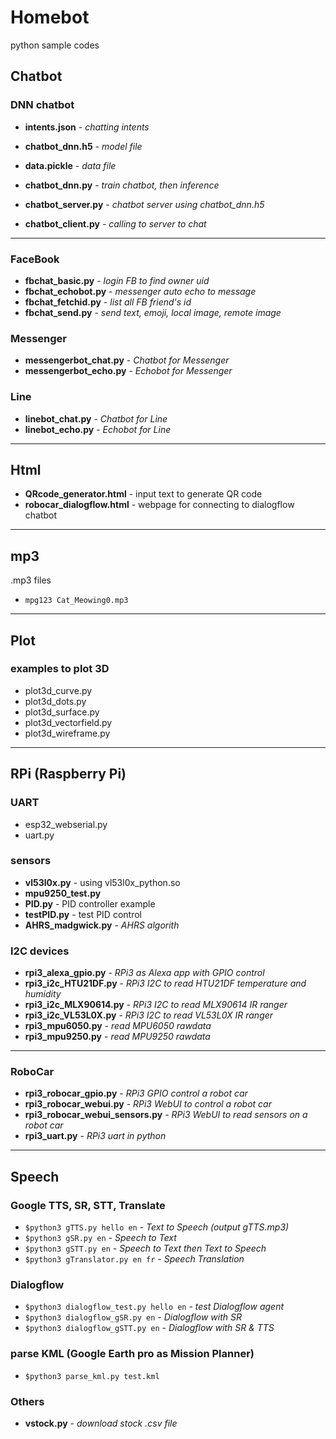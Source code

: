 # Homebot 
python sample codes

## Chatbot

### DNN chatbot
* **intents.json** - *chatting intents*
* **chatbot_dnn.h5** - *model file*
* **data.pickle** - *data file*
* **chatbot_dnn.py** - *train chatbot, then inference*

* **chatbot_server.py** - *chatbot server using chatbot_dnn.h5*
* **chatbot_client.py** - *calling to server to chat*

---
### FaceBook
* **fbchat_basic.py** - *login FB to find owner uid* <br />
* **fbchat_echobot.py** - *messenger auto echo to message* <br />
* **fbchat_fetchid.py** - *list all FB friend's id* <br />
* **fbchat_send.py** - *send text, emoji, local image, remote image* <br />

### Messenger
* **messengerbot_chat.py** - *Chatbot for Messenger* <br />
* **messengerbot_echo.py** - *Echobot for Messenger* <br />

### Line
* **linebot_chat.py** - *Chatbot for Line* <br />
* **linebot_echo.py** - *Echobot for Line* <br />

---
## Html
* **QRcode_generator.html** - input text to generate QR code
* **robocar_dialogflow.html** - webpage for connecting to dialogflow chatbot

---
## mp3 
.mp3 files<br>
* `mpg123 Cat_Meowing0.mp3`<br>

---
## Plot

### examples to plot 3D
* plot3d_curve.py
* plot3d_dots.py
* plot3d_surface.py
* plot3d_vectorfield.py
* plot3d_wireframe.py

---
## RPi (Raspberry Pi)

### UART
* esp32_webserial.py
* uart.py

### sensors
* **vl53l0x.py** - using vl53l0x_python.so
* **mpu9250_test.py**
* **PID.py** - PID controller example
* **testPID.py** - test PID control
* **AHRS_madgwick.py** - *AHRS algorith*

### I2C devices
* **rpi3_alexa_gpio.py** - *RPi3 as Alexa app with GPIO control*
* **rpi3_i2c_HTU21DF.py** - *RPi3 I2C to read HTU21DF temperature and humidity*
* **rpi3_i2c_MLX90614.py** - *RPi3 I2C to read MLX90614 IR ranger*
* **rpi3_i2c_VL53L0X.py**  - *RPi3 I2C to read VL53L0X IR ranger*
* **rpi3_mpu6050.py**  - *read MPU6050 rawdata*
* **rpi3_mpu9250.py**  - *read MPU9250 rawdata*

---
### RoboCar
* **rpi3_robocar_gpio.py**  - *RPi3 GPIO control a robot car* <br>
* **rpi3_robocar_webui.py** - *RPi3 WebUI to control a robot car* <br>
* **rpi3_robocar_webui_sensors.py** - *RPi3 WebUI to read sensors on a robot car* <br>
* **rpi3_uart.py**          - *RPi3 uart in python*<br>

---
## Speech 

### Google TTS, SR, STT, Translate
* `$python3 gTTS.py hello en` - *Text to Speech (output gTTS.mp3)*<br>
* `$python3 gSR.py en` - *Speech to Text*<br>
* `$python3 gSTT.py en` - *Speech to Text then Text to Speech*<br>
* `$python3 gTranslator.py en fr` - *Speech Translation*<br>

### Dialogflow
* `$python3 dialogflow_test.py hello en` - *test Dialogflow agent*<br>
* `$python3 dialogflow_gSR.py en` - *Dialogflow with SR*<br>
* `$python3 dialogflow_gSTT.py en` - *Dialogflow with SR & TTS*<br>

### parse KML (Google Earth pro as Mission Planner)
* `$python3 parse_kml.py test.kml`<br>

### Others
* **vstock.py** - *download stock .csv file*
